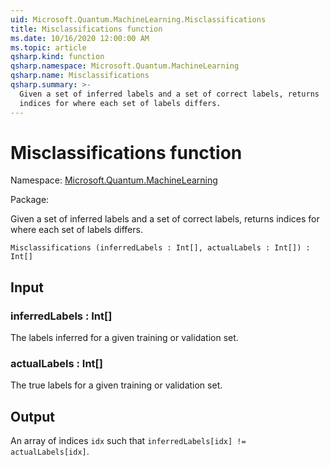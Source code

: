 ```yaml
---
uid: Microsoft.Quantum.MachineLearning.Misclassifications
title: Misclassifications function
ms.date: 10/16/2020 12:00:00 AM
ms.topic: article
qsharp.kind: function
qsharp.namespace: Microsoft.Quantum.MachineLearning
qsharp.name: Misclassifications
qsharp.summary: >-
  Given a set of inferred labels and a set of correct labels, returns
  indices for where each set of labels differs.
---
```


# Misclassifications function

Namespace: [Microsoft.Quantum.MachineLearning](xref:Microsoft.Quantum.MachineLearning)

Package: [](https://nuget.org/packages/)


Given a set of inferred labels and a set of correct labels, returnsindices for where each set of labels differs.

```Q#
Misclassifications (inferredLabels : Int[], actualLabels : Int[]) : Int[]
```


## Input

### inferredLabels : Int[]

The labels inferred for a given training or validation set.


### actualLabels : Int[]

The true labels for a given training or validation set.



## Output

An array of indices `idx` such that`inferredLabels[idx] != actualLabels[idx]`.